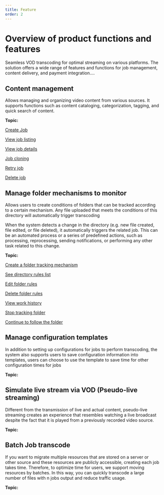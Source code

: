 ```yaml
---
title: Feature
order: 2
---
```


# Overview of product functions and features

Seamless VOD transcoding for optimal streaming on various platforms. The solution offers a wide range of features and functions for job management, content delivery, and payment integration....

## Content management

Allows managing and organizing video content from various sources. It supports functions such as content cataloging, categorization, tagging, and quick search of content.

**Topic:**

[Create Job](/docs/en/sigma-media-vod/05-user-guide/b-job-management/1-create-job.md)

[View job listing](/docs/en/sigma-media-vod/05-user-guide/b-job-management/2-view-job-list.md)

[View job details](/docs/en/sigma-media-vod/05-user-guide/b-job-management/3-view-details-job.md)

[Job cloning](/docs/en/sigma-media-vod/05-user-guide/b-job-management/4-duplicate-job.md)

[Retry job](/docs/en/sigma-media-vod/05-user-guide/b-job-management/5-retry-job.md)

[Delete job](/docs/en/sigma-media-vod/05-user-guide/b-job-management/6-delete-job.md)

## Manage folder mechanisms to monitor

Allows users to create conditions of folders that can be tracked according to a certain mechanism. Any file uploaded that meets the conditions of this directory will automatically trigger transcoding

When the system detects a change in the directory (e.g. new file created, file edited, or file deleted), it automatically triggers the related job. This can be an automated process or a series of predefined actions, such as processing, reprocessing, sending notifications, or performing any other task related to this change.

**Topic:**

[Create a folder tracking mechanism](/docs/en/sigma-media-vod/05-user-guide/b-job-management/1-create-job.md)

[See directory rules list](/docs/en/sigma-media-vod/05-user-guide/b-job-management/2-view-job-list.md)

[Edit folder rules](/docs/en/sigma-media-vod/05-user-guide/b-job-management/3-view-details-job.md)

[Delete folder rules](/docs/en/sigma-media-vod/05-user-guide/b-job-management/4-duplicate-job.md)

[View work history](/docs/en/sigma-media-vod/05-user-guide/b-job-management/5-retry-job.md)

[Stop tracking folder](/docs/en/sigma-media-vod/05-user-guide/b-job-management/6-delete-job.md)

[Continue to follow the folder](/docs/en/sigma-media-vod/05-user-guide/b-job-management/6-delete-job.md)

## Manage configuration templates

In addition to setting up configurations for jobs to perform transcoding, the system also supports users to save configuration information into templates, users can choose to use the template to save time for other configuration times for jobs

**Topic:**

## Simulate live stream via VOD (Pseudo-live streaming)

Different from the transmission of live and actual content, pseudo-live streaming creates an experience that resembles watching a live broadcast despite the fact that it is played from a previously recorded video source.

**Topic:**

## Batch Job transcode

If you want to migrate multiple resources that are stored on a server or other source and these resources are publicly accessible, creating each job takes time. Therefore, to optimize time for users, we support moving resources by batches. In this way, you can quickly transcode a large number of files with n jobs output and reduce traffic usage.

**Topic:**
